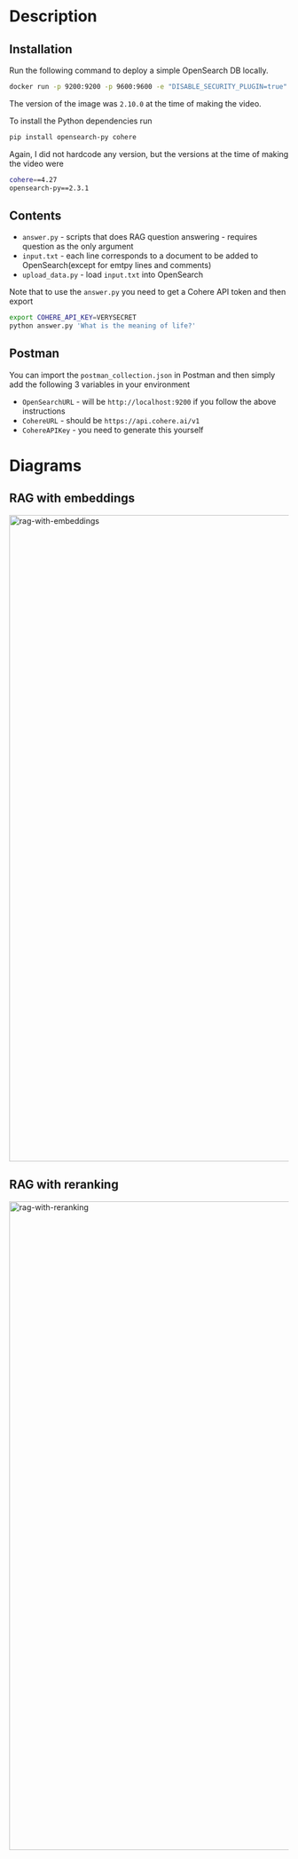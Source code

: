 # Description
## Installation

Run the following command to deploy a simple OpenSearch DB locally.
 
```bash
docker run -p 9200:9200 -p 9600:9600 -e "DISABLE_SECURITY_PLUGIN=true" -e "discovery.type=single-node" --name opensearch-node -d opensearchproject/opensearch:latest
```
The version of the image was `2.10.0` at the time of making the video.

To install the Python dependencies run
```bash
pip install opensearch-py cohere
```
Again, I did not hardcode any version, but the versions at the time of
making the video were

```bash
cohere==4.27
opensearch-py==2.3.1
```

## Contents
* `answer.py` - scripts that does RAG question answering - requires question as the only argument
* `input.txt` - each line corresponds to a document to be added to OpenSearch(except for emtpy lines and comments)
* `upload_data.py` - load `input.txt` into OpenSearch


Note that to use the `answer.py` you need to get a Cohere API token and
then export 
```bash
export COHERE_API_KEY=VERYSECRET
python answer.py 'What is the meaning of life?'
```

## Postman
You can import the `postman_collection.json` in Postman and then
simply add the following 3 variables in your environment

* `OpenSearchURL` - will be `http://localhost:9200` if you follow the above instructions
* `CohereURL` - should be `https://api.cohere.ai/v1`
* `CohereAPIKey` - you need to generate this yourself

# Diagrams

## RAG with embeddings
<img width="1165" alt="rag-with-embeddings" src="https://github.com/jankrepl/mildlyoverfitted/assets/18519371/678e69eb-96a9-4fa1-bcff-8c848d69f10a">

## RAG with reranking
<img width="1169" alt="rag-with-reranking" src="https://github.com/jankrepl/mildlyoverfitted/assets/18519371/45ea091b-5724-4117-bfec-d219afdd9f40">
